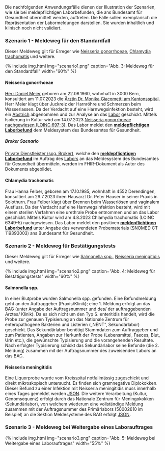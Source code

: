 Die nachfolgenden Anwendungsfälle dienen der Illustration der Szenarien, wie sie bei meldepflichtigen Laborbefunden, die ans Bundesamt für Gesundheit übermittelt werden, auftreten. Die Fälle sollen exemplarisch die Repräsentation der Labormeldungen darstellen. Sie wurden inhaltlich und klinisch noch nicht validiert.

### Szenario 1 - Meldeweg für den Standardfall
Dieser Meldeweg gilt für Erreger wie [Neisseria gonorrhoeae](#neisseria-gonorrhoeae), [Chlamydia trachomatis](#chlamydia-trachomatis) und weitere.

{% include img.html img="scenario1.png" caption="Abb. 3: Meldeweg für den Standardfall" width="60%" %}

#### Neisseria gonorrhoeae
[Herr Daniel Meier](Patient-Pat-001.html) geboren am 22.08.1960, wohnhaft in 3000 Bern, konsultiert am 11.07.2023 die [Ärztin Dr. Monika Giacometti am Kantonsspital](PractitionerRole-1PR-KsAbc.html). Herr Meier klagt über Juckreiz der Harnröhre und Schmerzen beim Wasserlassen. Da der Verdacht auf eine Harnwegsinfektion besteht, wird ein [Abstrich](Specimen-1Spec-Specimen.html) abgenommen und zur Analyse an das [Labor](Organization-1Org-Labor.html) geschickt. Mittels Isolierung in Kultur wird am 14.07.2023 [Neisseria gonorrhoeae nachgewiesen (LOINC 697-3)](Observation-1Obs-NeisseriaGonorrhoeae.html). Das Labor meldet den **[meldepflichtigen Laborbefund](Bundle-1Doc-NeisseriaGonorrhoeae.html)** dem Meldesystem des Bundesamtes für Gesundheit.

##### Broker Szenario
[Private Dienstleister (sog. Broker)](Organization-1bOrg-Broker.html), welche den **[meldepflichtigen Laborbefund](Bundle-1bDoc-NeisseriaGonorrhoeae.html)** im Auftrag des [Labors](Organization-1bOrg-Labor.html) an das Meldesystem des Bundesamtes für Gesundheit übermitteln, werden im FHIR-Dokument als Autor des Dokuments abgebildet.

#### Chlamydia trachomatis
Frau Hanna Felber, geboren am 17.10.1985, wohnhaft in 4552 Derendingen, konsultiert am 29.7.2023 ihren Hausarzt Dr. Peter Hauser in seiner Praxis in Solothurn. Frau Felber klagt über Brennen beim Wasserlösen und vaginalem Ausfluss. Da der Verdacht auf eine Harnwegsinfektion besteht, wird mit einem sterilen Verfahren eine urethrale Probe entnommen und an das Labor geschickt. Mittels Kultur wird am 4.8.2023 Chlamydia trachomatis (LOINC 6349-5) nachgewiesen. Das Labor meldet den positiven **[meldepflichtigen Laborbefund](Bundle-2Doc-ChlamydiaTrachomatis.html)** unter Angabe des verwendeten Probematerials (SNOMED CT 119393003) ans Bundesamt für Gesundheit.

### Szenario 2 - Meldeweg für Bestätigungstests
Dieser Meldeweg gilt für Erreger wie [Salmonella spp.](#salmonella-spp), [Neisseria meningitidis](#neisseria-meningitidis) und weitere.

{% include img.html img="scenario2.png" caption="Abb. 4: Meldeweg für Bestätigungstests" width="60%" %}

#### Salmonella spp.
In einer Blutprobe wurden Salmonella spp. gefunden. Eine Befundmeldung geht an den Auftraggeber (Praxis/Klinik); eine 1. Meldung erfolgt an das BAG (unter Angabe der Auftragsnummer und des/ der auftraggebenden Arztes/ Klinik).
Da es sich nicht um den Typ S. enteritidis handelt, wird die Probe zur genauen Typisierung an das Nationale Zentrum für enteropathogene Bakterien und Listerien („NENT“, Sekundärlabor) geschickt. Das Sekundärlabor benötigt Stammdaten zum Auftraggeber und zum Patienten, Angaben zur Herkunft der Probe (Lebensmittel, Faeces, Blut, Urin etc.), die gewünschte Typisierung und die vorangehenden Resultate. Nach erfolgter Typisierung schickt das Sekundärlabor seine Befunde (die 2. Meldung) zusammen mit der Auftragsnummer des zuweisenden Labors an das BAG.

#### Neisseria meningitidis
Eine Liquorprobe wurde vom Kreisspital notfallmässig zugeschickt und direkt mikroskopisch untersucht. Es finden sich gramnegative Diplokokken. Dieser Befund zu einer Infektion mit Neisseria meningitidis muss innerhalb eines Tages gemeldet werden [JSON](Bundle-17Doc-Neisseria.json.html). Die weitere Verarbeitung (Kultur, Genomsequenz) erfolgt durch das Nationale Zentrum für Meningokokken (Sekundärlabor), von welchem wiederum eine vollständige Meldung zusammen mit der Auftragsnummer des Primärlabors (50002610 im Beispiel) an die Sektion Meldesysteme des BAG erfolgt [JSON](Bundle-14Doc-Neisseriameningitidis-confirmationtest.json.html).


### Szenario 3 - Meldeweg bei Weitergabe eines Laborauftrages

{% include img.html img="scenario3.png" caption="Abb. 5: Meldeweg bei Weitergabe eines Laborauftrages" width="55%" %}

